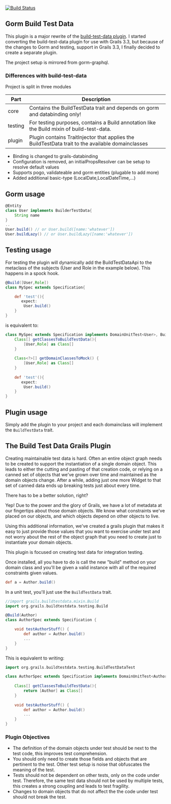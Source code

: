 [![Build Status](https://api.travis-ci.org/longwa/build-test-data.png?branch=master)](https://travis-ci.org/longwa/build-test-data)

## Gorm Build Test Data

This plugin is a major rewrite of the [build-test-data plugin](http://plugins.grails.org/plugin/longwa/build-test-data).
I started converting the build-test-data plugin for use with Grails 3.3, but because of the changes to Gorm and testing,
support in Grails 3.3, I finally decided to create a separate plugin. 

The project setup is mirrored from gorm-graphql. 

### Differences with build-test-data

Project is split in three modules

Part | Description
--- | ---
core | Contains the BuildTestData trait and depends on gorm and databinding only!
testing | For testing purposes, contains a Build annotation like the Build mixin of build-test-data. 
plugin  | Plugin contains TraitInjector that applies the BuildTestData trait to the available domainclasses

* Binding is changed to grails-databinding
* Configuration is removed, an initialPropsResolver can be setup to resolve default values
* Supports pogo, validateable and gorm entities (plugable to add more)
* Added additional basic-type (LocalDate,LocalDateTime,...)

## Gorm usage


```groovy
@Entity
class User implements BuilderTestData{
    String name
}
..
User.build() // or User.build([name:'whatever'])
User.buildLazy() // or User.buildLazy([name:'whatever'])
```

## Testing usage

For testing the plugin will dynamically add the BuildTestDataApi to the metaclass
of the subjects (User and Role in the example below). This happens in a spock hook. 
```groovy
@Build([User,Role])
class MySpec extends Specification{

    def 'test'(){
       expect:
        User.build() 
    }
}
```
is equivalent to: 
```groovy
class MySpec extends Specification implements DomainUnitTest<User>, BuildTestDataTest{
    Class[] getClassesToBuildTestData(){
        [User,Role] as Class[]
    }
    
    Class<?>[] getDomainClassesToMock() {
        [User,Role] as Class[]
    }
    
    def 'test'(){
       expect:
        User.build() 
    }
}
```

## Plugin usage

Simply add the plugin to your project and each domainclass will implement the `BuildTestData` trait.


## The Build Test Data Grails Plugin 

Creating maintainable test data is hard.  Often an entire object graph needs to be created to support the instantiation of a single domain object.  This leads to either the cutting and pasting of that creation code, or relying on a canned set of objects that we've grown over time and maintained as the domain objects change.  After a while, adding just one more Widget to that set of canned data ends up breaking tests just about every time.

There has to be a better solution, right?  

Yep! Due to the power and the glory of Grails, we have a lot of metadata at our fingertips about those domain objects.  We know what constraints we've placed on our objects, and which objects depend on other objects to live.

Using this additional information, we've created a grails plugin that makes it easy to just provide those values that you want to exercise under test and not worry about the rest of the object graph that you need to create just to instantiate your domain objects.

This plugin is focused on creating test data for integration testing. 


Once installed, all you have to do is call the new "build" method on your domain class and you'll be given a valid instance with all of the required constraints given values. 
```groovy
def a = Author.build()
```
In a unit test, you'll just use the `BuildTestData` trait. 
```groovy
//import grails.buildtestdata.mixin.Build
import org.grails.buildtestdata.testing.Build

@Build(Author)
class AuthorSpec extends Specification {

    void testAuthorStuff() {
        def author = Author.build()
        ...
    }
}
```

This is equivalent to writing: 
```groovy
import org.grails.buildtestdata.testing.BuildTestDataTest

class AuthorSpec extends Specification implements DomainUnitTest<Author>,BuildTestDataTest{
    
    Class[] getClassesToBuildTestData(){
        return [Author] as Class[]
    }    
    
    void testAuthorStuff() {
        def author = Author.build()
        ...
    }
}
```


### Plugin Objectives 

- The definition of the domain objects under test should be next to the test code, this improves test comprehension.
- You should only need to create those fields and objects that are pertinent to the test.  Other test setup is noise that obfuscates the meaning of the test.
- Tests should not be dependent on other tests, only on the code under test.  Therefore, the same test data should not be used by multiple tests, this creates a strong coupling and leads to test fragility.
- Changes to domain objects that do not affect the the code under test should not break the test.


